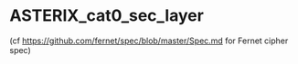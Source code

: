 # ASTERIX_cat0_sec_layer

(cf https://github.com/fernet/spec/blob/master/Spec.md for Fernet cipher spec)